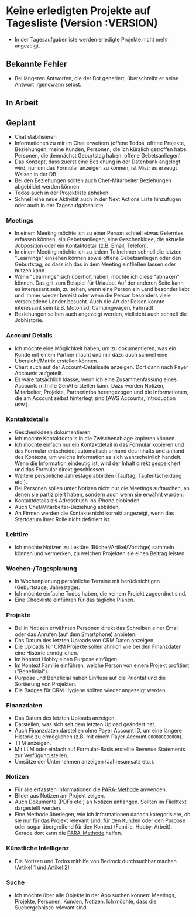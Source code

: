 # Keine erledigten Projekte auf Tagesliste (Version :VERSION)

- In der Tagesaufgabenliste werden erledigte Projekte nicht mehr angezeigt.

## Bekannte Fehler

- Bei längeren Antworten, die der Bot generiert, überschreibt er seine Antwort irgendwann selbst.

## In Arbeit

## Geplant

- Chat stabilisieren
- Informationen zu mir im Chat erweitern (offene Todos, offene Projekte, Beziehungen, meine Kunden, Personen, die ich kürzlich getroffen habe, Personen, die demnächst Geburtstag haben, offene Gebetsanliegen)
- Das Konzept, dass zuerst eine Beziehung in der Datenbank angelegt wird, nur um das Formular anzeigen zu können, ist Mist; es erzeugt Waisen in der DB
- Bei den Beziehungen sollten auch Chef-Mitarbeiter Beziehungen abgebildet werden können
- Todos auch in der Projektliste abhaken
- Schnell eine neue Aktivität auch in der Next Actions Liste hinzufügen oder auch in der Tagesaufgabenliste

### Meetings

- In einem Meeting möchte ich zu einer Person schnell etwas Gelerntes erfassen können, ein Gebetsanliegen, eine Geschenkidee, die aktuelle Jobposition oder ein Kontaktdetail (z.B. Email, Telefon).
- In einem Meeting möchte ich zu jedem Teilnehmer schnell die letzten "Learnings" einsehen können sowie offene Gebetsanliegen oder den Geburtstag, so dass ich das in dem Meeting einfließen lassen oder nutzen kann.
- Wenn "Learnings" sich überholt haben, möchte ich diese "abhaken" können. Das gilt zum Beispiel für Urlaube. Auf der anderen Seite kann es interessant sein, zu sehen, wenn eine Person ein Land besonder liebt und immer wieder bereist oder wenn die Person besonders viele verschiedene Länder besucht. Auch die Art der Reisen könnte interessant sein (z.B. Motorrad, Campingwagen, Fahrrad).
- Beziehungen sollten auch angezeigt werden, vielleicht auch schnell die Jobhistorie.

### Account Details

- Ich möchte eine Möglichkeit haben, um zu dokumentieren, was ein Kunde mit einem Partner macht und mir dazu auch schnell eine Übersicht/Matrix erstellen können.
- Chart auch auf der Account-Detailseite anzeigen. Dort dann nach Payer Accounts aufgeteilt.
- Es wäre tatsächlich klasse, wenn ich eine Zusammenfassung eines Accounts mithilfe GenAI erstellen kann. Dazu werden Notizen, Mitarbeiter, Projekte, Partnerinfos herangezogen und die Informationen, die am Account selbst hinterlegt sind (AWS Accounts, Introduction usw.).

### Kontaktdetails

- Geschenkideen dokumentieren
- Ich möchte Kontaktdetails in die Zwischenablage kopieren können.
- Ich möchte einfach nur ein Kontaktdetail in das Formular kopieren und das Formular entscheidet automatisch anhand des Inhalts und anhand des Kontexts, um welche Information es sich wahrscheinlich handelt. Wenn die Information eindeutig ist, wird der Inhalt direkt gespeichert und das Formular direkt geschlossen.
- Weitere persönliche Jahrestage abbilden (Tauftag, Taufentscheidung etc.).
- Bei Personen sollen unter Notizen nicht nur die Meetings auftauchen, an denen sie partizipiert haben, sondern auch wenn sie erwähnt wurden.
- Kontaktdetails als Adressbuch ins iPhone einbinden.
- Auch Chef/Mitarbeiter-Beziehung abbilden.
- An Firmen werden die Kontakte nicht korrekt angezeigt, wenn das Startdatum ihrer Rolle nicht definiert ist.

### Lektüre

- Ich möchte Notizen zu Lektüre (Bücher/Artikel/Vorträge) sammeln können und vermerken, zu welchen Projekten sie einen Beitrag leisten.

### Wochen-/Tagesplanung

- In Wochenplanung persönliche Termine mit berücksichtigen (Geburtstage, Jahrestage).
- Ich möchte einfache Todos haben, die keinem Projekt zugeordnet sind.
- Eine Checkliste einführen für das tägliche Planen.

### Projekte

- Bei in Notizen erwähnten Personen direkt das Schreiben einer Email oder das Anrufen (auf dem Smartphone) anbieten.
- Das Datum des letzten Uploads von CRM Daten anzeigen.
- Die Uploads für CRM Projekte sollen ähnlich wie bei den Finanzdaten eine Historie ermöglichen.
- Im Kontext Hobby einen Purpose einfügen.
- Im Kontext Familie einführen, welche Person von einem Projekt profitiert ("Beneficial").
- Purpose und Beneficial haben Einfluss auf die Priorität und die Sortierung von Projekten.
- Die Badges für CRM Hygiene sollten wieder angezeigt werden.

### Finanzdaten

- Das Datum des letzten Uploads anzeigen.
- Darstellen, was sich seit dem letzten Upload geändert hat.
- Auch Finanzdaten darstellen ohne Payer Account ID, um eine längere Historie zu ermöglichen (z.B. mit einem Payer Account `000000000000`).
- TTM anzeigen.
- Mit LLM oder einfach auf Formular-Basis erstellte Revenue Statements zur Verfügung stellen.
- Umsätze der Unternehmen anzeigen (Jahresumsatz etc.).

### Notizen

- Für alle erfassten Informationen die [PARA-Methode](https://fortelabs.com/blog/para/) anwenden.
- Bilder aus Notizen am Projekt zeigen.
- Auch Dokumente (PDFs etc.) an Notizen anhängen. Sollten im Fließtext dargestellt werden.
- Eine Methode überlegen, wie ich Informationen danach kategorisiere, ob sie nur für das Projekt relevant sind, für den Kunden oder den Purpose oder sogar übergreifend für den Kontext (Familie, Hobby, Arbeit). Gerade dort kann die [PARA-Methode](https://fortelabs.com/blog/para/) helfen.

### Künstliche Intelligenz

- Die Notizen und Todos mithilfe von Bedrock durchsuchbar machen ([Artikel 1](https://aws.amazon.com/de/blogs/machine-learning/build-generative-ai-agents-with-amazon-bedrock-amazon-dynamodb-amazon-kendra-amazon-lex-and-langchain/) und [Artikel 2](https://medium.com/@dminhk/adding-amazon-dynamodb-memory-to-amazon-bedrock-using-langchain-expression-language-lcel-%EF%B8%8F-1ca55407ecdb))

### Suche

- Ich möchte über alle Objekte in der App suchen können: Meetings, Projekte, Personen, Kunden, Notizen. Ich möchte, dass die Suchergebnisse relevant sind.
